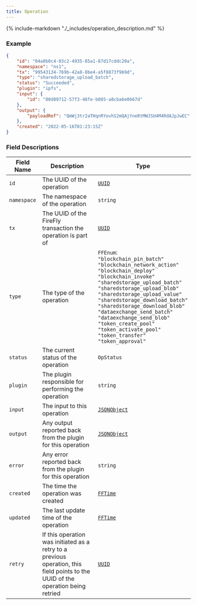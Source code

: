 ```yaml
---
title: Operation
---
```

{% include-markdown "./_includes/operation_description.md" %}

### Example

```json
{
    "id": "04a8b0c4-03c2-4935-85a1-87d17cddc20a",
    "namespace": "ns1",
    "tx": "99543134-769b-42a8-8be4-a5f8873f969d",
    "type": "sharedstorage_upload_batch",
    "status": "Succeeded",
    "plugin": "ipfs",
    "input": {
        "id": "80d89712-57f3-48fe-b085-a8cba6e0667d"
    },
    "output": {
        "payloadRef": "QmWj3tr2aTHqnRYovhS2mQAjYneRtMWJSU4M4RdAJpJwEC"
    },
    "created": "2022-05-16T01:23:15Z"
}
```

### Field Descriptions

| Field Name | Description | Type |
|------------|-------------|------|
| `id` | The UUID of the operation | [`UUID`](simpletypes.md#uuid) |
| `namespace` | The namespace of the operation | `string` |
| `tx` | The UUID of the FireFly transaction the operation is part of | [`UUID`](simpletypes.md#uuid) |
| `type` | The type of the operation | `FFEnum`:<br/>`"blockchain_pin_batch"`<br/>`"blockchain_network_action"`<br/>`"blockchain_deploy"`<br/>`"blockchain_invoke"`<br/>`"sharedstorage_upload_batch"`<br/>`"sharedstorage_upload_blob"`<br/>`"sharedstorage_upload_value"`<br/>`"sharedstorage_download_batch"`<br/>`"sharedstorage_download_blob"`<br/>`"dataexchange_send_batch"`<br/>`"dataexchange_send_blob"`<br/>`"token_create_pool"`<br/>`"token_activate_pool"`<br/>`"token_transfer"`<br/>`"token_approval"` |
| `status` | The current status of the operation | `OpStatus` |
| `plugin` | The plugin responsible for performing the operation | `string` |
| `input` | The input to this operation | [`JSONObject`](simpletypes.md#jsonobject) |
| `output` | Any output reported back from the plugin for this operation | [`JSONObject`](simpletypes.md#jsonobject) |
| `error` | Any error reported back from the plugin for this operation | `string` |
| `created` | The time the operation was created | [`FFTime`](simpletypes.md#fftime) |
| `updated` | The last update time of the operation | [`FFTime`](simpletypes.md#fftime) |
| `retry` | If this operation was initiated as a retry to a previous operation, this field points to the UUID of the operation being retried | [`UUID`](simpletypes.md#uuid) |

